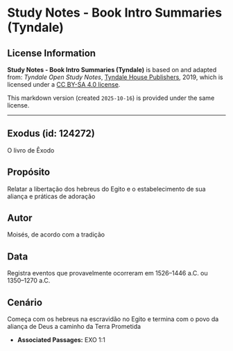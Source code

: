 # Study Notes - Book Intro Summaries (Tyndale)

## License Information

**Study Notes - Book Intro Summaries (Tyndale)** is based on and adapted from: _Tyndale Open Study Notes_, [Tyndale House Publishers](https://tyndaleopenresources.com/), 2019, which is licensed under a [CC BY-SA 4.0 license](https://creativecommons.org/licenses/by-sa/4.0/legalcode.en).

This markdown version (created `2025-10-16`) is provided under the same license.



--------------------------------

## Exodus (id: 124272)

O livro de Êxodo

Propósito
---------

Relatar a libertação dos hebreus do Egito e o estabelecimento de sua aliança e práticas de adoração

Autor
-----

Moisés, de acordo com a tradição

Data
----

Registra eventos que provavelmente ocorreram em 1526–1446 a.C. ou 1350–1270 a.C.

Cenário
-------

Começa com os hebreus na escravidão no Egito e termina com o povo da aliança de Deus a caminho da Terra Prometida

* **Associated Passages:** EXO 1:1

